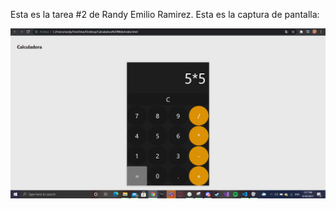 Esta es la tarea #2 de Randy Emilio Ramirez. Esta es la captura de pantalla:

![Mi captura de pantalla](webcalc.JPG)